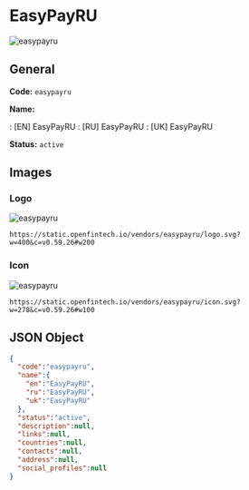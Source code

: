 
# EasyPayRU 
![easypayru](https://static.openfintech.io/vendors/easypayru/logo.svg?w=400&c=v0.59.26#w200)  

## General 
 
**Code:** `easypayru` 
 
**Name:** 
 
:	[EN] EasyPayRU 
:	[RU] EasyPayRU 
:	[UK] EasyPayRU 
 
**Status:** `active` 
 

## Images 

### Logo 
 
![easypayru](https://static.openfintech.io/vendors/easypayru/logo.svg?w=400&c=v0.59.26#w200)  

```
https://static.openfintech.io/vendors/easypayru/logo.svg?w=400&c=v0.59.26#w200
```  

### Icon 
 
![easypayru](https://static.openfintech.io/vendors/easypayru/icon.svg?w=278&c=v0.59.26#w100)  

```
https://static.openfintech.io/vendors/easypayru/icon.svg?w=278&c=v0.59.26#w100
```  

## JSON Object 

```json
{
  "code":"easypayru",
  "name":{
    "en":"EasyPayRU",
    "ru":"EasyPayRU",
    "uk":"EasyPayRU"
  },
  "status":"active",
  "description":null,
  "links":null,
  "countries":null,
  "contacts":null,
  "address":null,
  "social_profiles":null
}
```  
